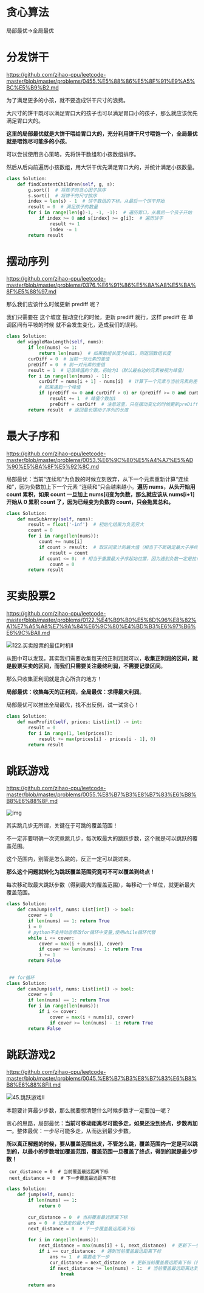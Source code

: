 # 贪心算法

局部最优->全局最优



# 分发饼干

https://github.com/zihao-cpu/leetcode-master/blob/master/problems/0455.%E5%88%86%E5%8F%91%E9%A5%BC%E5%B9%B2.md

为了满足更多的小孩，就不要造成饼干尺寸的浪费。

大尺寸的饼干既可以满足胃口大的孩子也可以满足胃口小的孩子，那么就应该优先满足胃口大的。

**这里的局部最优就是大饼干喂给胃口大的，充分利用饼干尺寸喂饱一个，全局最优就是喂饱尽可能多的小孩**。

可以尝试使用贪心策略，先将饼干数组和小孩数组排序。

然后从后向前遍历小孩数组，用大饼干优先满足胃口大的，并统计满足小孩数量。

```python
class Solution:
    def findContentChildren(self, g, s):
        g.sort()  # 将孩子的贪心因子排序
        s.sort()  # 将饼干的尺寸排序
        index = len(s) - 1  # 饼干数组的下标，从最后一个饼干开始
        result = 0  # 满足孩子的数量
        for i in range(len(g)-1, -1, -1):  # 遍历胃口，从最后一个孩子开始
            if index >= 0 and s[index] >= g[i]:  # 遍历饼干
                result += 1
                index -= 1
        return result
```

# 摆动序列

https://github.com/zihao-cpu/leetcode-master/blob/master/problems/0376.%E6%91%86%E5%8A%A8%E5%BA%8F%E5%88%97.md



那么我们应该什么时候更新 prediff 呢？

我们只需要在 这个坡度 摆动变化的时候，更新 prediff 就行，这样 prediff 在 单调区间有平坡的时候 就不会发生变化，造成我们的误判。

```python
class Solution:
    def wiggleMaxLength(self, nums):
        if len(nums) <= 1:
            return len(nums)  # 如果数组长度为0或1，则返回数组长度
        curDiff = 0  # 当前一对元素的差值
        preDiff = 0  # 前一对元素的差值
        result = 1  # 记录峰值的个数，初始为1（默认最右边的元素被视为峰值）
        for i in range(len(nums) - 1):
            curDiff = nums[i + 1] - nums[i]  # 计算下一个元素与当前元素的差值
            # 如果遇到一个峰值
            if (preDiff <= 0 and curDiff > 0) or (preDiff >= 0 and curDiff < 0):
                result += 1  # 峰值个数加1
                preDiff = curDiff  # 注意这里，只在摆动变化的时候更新preDiff
        return result  # 返回最长摆动子序列的长度
```

# 最大子序和

https://github.com/zihao-cpu/leetcode-master/blob/master/problems/0053.%E6%9C%80%E5%A4%A7%E5%AD%90%E5%BA%8F%E5%92%8C.md

局部最优：当前“连续和”为负数的时候立刻放弃，从下一个元素重新计算“连续和”，因为负数加上下一个元素 “连续和”只会越来越小。**遍历 nums，从头开始用 count 累积，如果 count 一旦加上 nums[i]变为负数，那么就应该从 nums[i+1]开始从 0 累积 count 了，因为已经变为负数的 count，只会拖累总和。**

```python
class Solution:
    def maxSubArray(self, nums):
        result = float('-inf')  # 初始化结果为负无穷大
        count = 0
        for i in range(len(nums)):
            count += nums[i]
            if count > result:  # 取区间累计的最大值（相当于不断确定最大子序终止位置）
                result = count
            if count <= 0:  # 相当于重置最大子序起始位置，因为遇到负数一定是拉低总和
                count = 0
        return result
```

# 买卖股票2

https://github.com/zihao-cpu/leetcode-master/blob/master/problems/0122.%E4%B9%B0%E5%8D%96%E8%82%A1%E7%A5%A8%E7%9A%84%E6%9C%80%E4%BD%B3%E6%97%B6%E6%9C%BAII.md

![122.买卖股票的最佳时机II](https://camo.githubusercontent.com/afca931d44f9a0a879bc1fc29d9dc4255e0df106f151a5bb7b007bb195861824/68747470733a2f2f636f64652d7468696e6b696e672d313235333835353039332e66696c652e6d7971636c6f75642e636f6d2f706963732f323032303131323931373438303835382d32303233303331303133343635393437372e706e67)

从图中可以发现，其实我们需要收集每天的正利润就可以，**收集正利润的区间，就是股票买卖的区间，而我们只需要关注最终利润，不需要记录区间**。

那么只收集正利润就是贪心所贪的地方！

**局部最优：收集每天的正利润，全局最优：求得最大利润**。

局部最优可以推出全局最优，找不出反例，试一试贪心！

```python
class Solution:
    def maxProfit(self, prices: List[int]) -> int:
        result = 0
        for i in range(1, len(prices)):
            result += max(prices[i] - prices[i - 1], 0)
        return result
```



# 跳跃游戏

https://github.com/zihao-cpu/leetcode-master/blob/master/problems/0055.%E8%B7%B3%E8%B7%83%E6%B8%B8%E6%88%8F.md

![img](https://camo.githubusercontent.com/20d86ba18186ae1352192c7898b01e33519a374d94c5e1b5b97a19aeffd3c448/68747470733a2f2f636f64652d7468696e6b696e672d313235333835353039332e66696c652e6d7971636c6f75642e636f6d2f706963732f32303233303230333130353633342e706e67)

其实跳几步无所谓，关键在于可跳的覆盖范围！

不一定非要明确一次究竟跳几步，每次取最大的跳跃步数，这个就是可以跳跃的覆盖范围。

这个范围内，别管是怎么跳的，反正一定可以跳过来。

**那么这个问题就转化为跳跃覆盖范围究竟可不可以覆盖到终点！**

每次移动取最大跳跃步数（得到最大的覆盖范围），每移动一个单位，就更新最大覆盖范围。

```python
class Solution:
    def canJump(self, nums: List[int]) -> bool:
        cover = 0
        if len(nums) == 1: return True
        i = 0
        # python不支持动态修改for循环中变量,使用while循环代替
        while i <= cover:
            cover = max(i + nums[i], cover)
            if cover >= len(nums) - 1: return True
            i += 1
        return False
      
      
 ## for循环
class Solution:
    def canJump(self, nums: List[int]) -> bool:
        cover = 0
        if len(nums) == 1: return True
        for i in range(len(nums)):
            if i <= cover:
                cover = max(i + nums[i], cover)
                if cover >= len(nums) - 1: return True
        return False
```

# 跳跃游戏2

https://github.com/zihao-cpu/leetcode-master/blob/master/problems/0045.%E8%B7%B3%E8%B7%83%E6%B8%B8%E6%88%8FII.md

![45.跳跃游戏II](https://camo.githubusercontent.com/2edd43825df9eb9106f2727e9295e7a558734e2c2f6139ef40cf66d493d1844d/68747470733a2f2f636f64652d7468696e6b696e672d313235333835353039332e66696c652e6d7971636c6f75642e636f6d2f706963732f32303230313230313233323330393130332e706e67)

本题要计算最少步数，那么就要想清楚什么时候步数才一定要加一呢？

贪心的思路，局部最优：**当前可移动距离尽可能多走，如果还没到终点，步数再加一**。整体最优：一步尽可能多走，从而达到最少步数。

**所以真正解题的时候，要从覆盖范围出发，不管怎么跳，覆盖范围内一定是可以跳到的，以最小的步数增加覆盖范围，覆盖范围一旦覆盖了终点，得到的就是最少步数！**



```
 cur_distance = 0  # 当前覆盖最远距离下标
 next_distance = 0  # 下一步覆盖最远距离下标
```

```python
class Solution:
    def jump(self, nums):
        if len(nums) == 1:
            return 0
        
        cur_distance = 0  # 当前覆盖最远距离下标
        ans = 0  # 记录走的最大步数
        next_distance = 0  # 下一步覆盖最远距离下标
        
        for i in range(len(nums)):
            next_distance = max(nums[i] + i, next_distance)  # 更新下一步覆盖最远距离下标
            if i == cur_distance:  # 遇到当前覆盖最远距离下标
                ans += 1  # 需要走下一步
                cur_distance = next_distance  # 更新当前覆盖最远距离下标（相当于加油了）
                if next_distance >= len(nums) - 1:  # 当前覆盖最远距离达到数组末尾，不用再做ans++操作，直接结束
                    break
        
        return ans
```